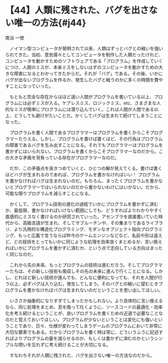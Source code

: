 # 【44】人類に残された、バグを出さない唯一の方法{#j44}

<div class="author">南治 一徳</div>

　ノイマン型コンピュータが発明されて以来、人類はずっとバグとの戦いを強いられてきた。当初、意気揚々としてコンピュータを制作した人類だったけれど、コンピュータを動かすためのソフトウェアである「プログラム」を作成していくにつけ、人間のミスが、本来ミスをしないはずのコンピュータを動かすための大きな障害になるとわかってきたからだ。それが「バグ」である。その後、いかにバグが出ないプログラムを作るか、発生したバグと戦うのかに多くの時間を費やすことになっていった。

　もともと完全な存在からはほど遠い人間がプログラムを書いている以上、プログラムには必ずミスが入る。ケアレスミス、ロジックミス、etc、さまざまな人的なミスが簡単にプログラムには潜り込んでいく。これは人間が人間である以上、どうしても避けがたいことだ。かくしてバグは生まれて続けてしまうことになった。

　プログラムを書く人間であるプログラマーはプログラムを書くからこそプログラマーたりえる。しかし、プログラムを書けば書くほど、その行為はプログラムの障害であるバグを生み出すことになる。それでもプログラマーはプログラムを書かずにはいられない。プログラムを書くからこそプログラマーなのだから。この大きな矛盾を背負っている存在がプログラマーなのだ。

　だが、この矛盾点を突きつめていくと、ひとつの解が見えてくる。書けば書くほどバグが生まれるのであれば、プログラムを書かなければいい！ プログラムを書かなければバグは生まれないのだ。もちろん、まったくプログラムを書かないとプログラマーではいられないのだから書かないわけにはいかない。だから、可能な限りプログラムを減らすことになる。

　かくして、プログラム技術の進化の過程でいかにプログラムを書かずに済むか、最低限、書かなければいけない範囲にしても、どうすればよりわかりやすく直感的にミスなく書けるのか研究されていった。アセンブラを直接書いていた時代から、高級言語が生まれ、そしてサブルーチンや、その集まりであるライブラリ、より汎用的な構造化プログラミング、モダンなオブジェクト指向プログラミング、もっと広義で言うならば昨今のゲームエンジンなどなど、名前や形は違えど、どの技術をとってもいかに同じような処理を効率良くまとめるか、言い換えればいかにプログラムを書かずに済むか、という点で志向している方向はまったく同じなのだ。

　これから先の未来、もっとプログラムの技術は進むだろう。そしてプログラマーたちは、その新しい技術も吸収しその先の未来に進んで行くことになる。しかし、どれほど新しい技術が進んでも、どんなに便利になっても、それを人間が行う以上、必ずバグは入り込む。発生してしまう。そのバグとの戦いに望むときプログラムを書かなければバグは生まれないのだということを思い出してほしい。

　いささか抽象的になりすぎてしまったかもしれない。より具体的に言い換えるなら、同じ処理をまとめ、息を吸って吐くように、ソースコードの最適化・効率化を考え続けるということが、良いプログラムを書くための近道で必要なことなのだと覚えておいてほしい。プログラムが少ないということは変化にも強いということであり、日々、仕様が変わってしまうゲームのプログラムにおいて非常に大切な要素でもある。だからプログラムを書く時は常に、どういうふうに記述すればよりプログラムの量を減らせるのか、もしくは書かずに済むのかというシンプルな問いを忘れずに考え続けることが大切になる。

　すなわちそれが人類に残された、バグを出さない唯一の方法なのだから。
